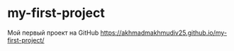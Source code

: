 # my-first-project
Мой первый проект на GitHub
https://akhmadmakhmudiv25.github.io/my-first-project/